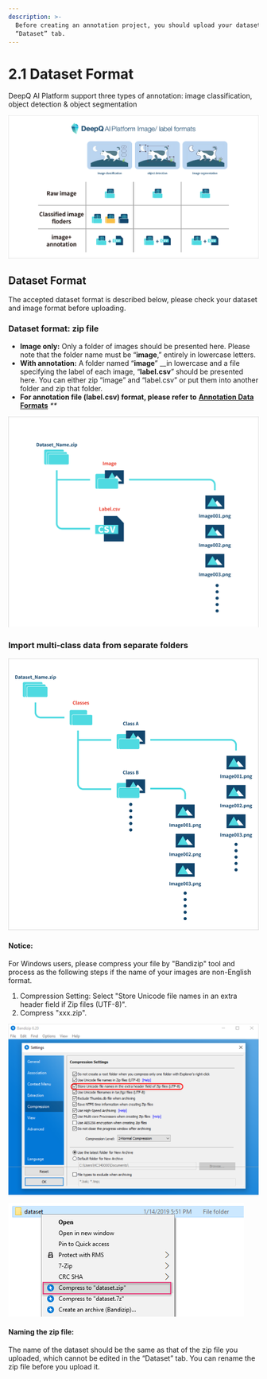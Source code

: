 ```yaml
---
description: >-
  Before creating an annotation project, you should upload your dataset in the
  “Dataset” tab.
---
```


# 2.1 Dataset Format

DeepQ AI Platform support three types of annotation: image classification, object detection & object segmentation

![](../.gitbook/assets/con-2-1-1.png)

## Dataset Format

The accepted dataset format is described below, please check your dataset and image format before uploading.

### Dataset format: zip file

* **Image only:** Only a folder of images should be presented here. Please note that the folder name must be “**image**,” entirely in lowercase letters.
* **With annotation:** A folder named “**image**” \_\_in lowercase and a file specifying the label of each image, “**label.csv**” should be presented here. You can either zip “image” and “label.csv” or put them into another folder and zip that folder.
* **For annotation file (label.csv) format, please refer to** [**Annotation Data Formats**](annotation-data-formats.md) _\*\*_

![](../.gitbook/assets/con-2-1-2.png)

### Import multi-class data from separate folders

![](../.gitbook/assets/con-2-1-3.png)

#### Notice:

For Windows users, please compress your file by "Bandizip" tool and process as the following steps if the name of your images are non-English format.

1. Compression Setting: Select "Store Unicode file names in an extra header field if Zip files (UTF-8)".
2. Compress "xxx.zip".

![](../.gitbook/assets/con-2-1-4.png)

![](../.gitbook/assets/con-2-1-5.PNG)

#### Naming the zip file:

The name of the dataset should be the same as that of the zip file you uploaded, which cannot be edited in the “Dataset” tab. You can rename the zip file before you upload it.
